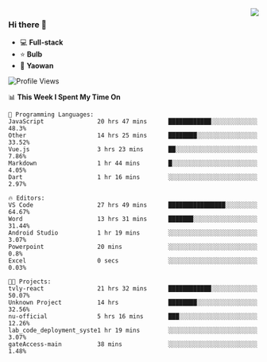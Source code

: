 <img  align="right" src="https://github-readme-stats.vercel.app/api?username=LolipopJ&show_icons=true&count_private=true&hide_title=true&include_all_commits=true&theme=vue">

### Hi there 👋

- :computer: **Full-stack**
- :star: **Bulb**
- :pill: **Yaowan**

<!--START_SECTION:waka-->
![Profile Views](http://img.shields.io/badge/Profile%20Views-22-blue)

📊 **This Week I Spent My Time On** 

```text
💬 Programming Languages: 
JavaScript               20 hrs 47 mins      ████████████░░░░░░░░░░░░░   48.3% 
Other                    14 hrs 25 mins      ████████░░░░░░░░░░░░░░░░░   33.52% 
Vue.js                   3 hrs 23 mins       ██░░░░░░░░░░░░░░░░░░░░░░░   7.86% 
Markdown                 1 hr 44 mins        █░░░░░░░░░░░░░░░░░░░░░░░░   4.05% 
Dart                     1 hr 16 mins        ░░░░░░░░░░░░░░░░░░░░░░░░░   2.97%

🔥 Editors: 
VS Code                  27 hrs 49 mins      ████████████████░░░░░░░░░   64.67% 
Word                     13 hrs 31 mins      ███████░░░░░░░░░░░░░░░░░░   31.44% 
Android Studio           1 hr 19 mins        ░░░░░░░░░░░░░░░░░░░░░░░░░   3.07% 
Powerpoint               20 mins             ░░░░░░░░░░░░░░░░░░░░░░░░░   0.8% 
Excel                    0 secs              ░░░░░░░░░░░░░░░░░░░░░░░░░   0.03%

🐱‍💻 Projects: 
tvly-react               21 hrs 32 mins      ████████████░░░░░░░░░░░░░   50.07% 
Unknown Project          14 hrs              ████████░░░░░░░░░░░░░░░░░   32.56% 
nu-official              5 hrs 16 mins       ███░░░░░░░░░░░░░░░░░░░░░░   12.26% 
lab_code_deployment_syste1 hr 19 mins        ░░░░░░░░░░░░░░░░░░░░░░░░░   3.07% 
gateAccess-main          38 mins             ░░░░░░░░░░░░░░░░░░░░░░░░░   1.48%

```


<!--END_SECTION:waka-->
